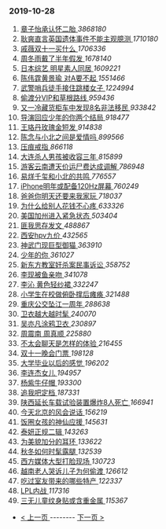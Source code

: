 ### 2019-10-28 
1. [ 章子怡承认怀二胎 ](https://s.weibo.com/weibo?q=%E7%AB%A0%E5%AD%90%E6%80%A1%E6%89%BF%E8%AE%A4%E6%80%80%E4%BA%8C%E8%83%8E&Refer=top) *3868180*
1. [ 耿爽直言英国遗体事件不能主观臆测 ](https://s.weibo.com/weibo?q=%23%E8%80%BF%E7%88%BD%E7%9B%B4%E8%A8%80%E8%8B%B1%E5%9B%BD%E9%81%97%E4%BD%93%E4%BA%8B%E4%BB%B6%E4%B8%8D%E8%83%BD%E4%B8%BB%E8%A7%82%E8%87%86%E6%B5%8B%23&Refer=top) *1710180*
1. [ 戚薇双十一买什么 ](https://s.weibo.com/weibo?q=%E6%88%9A%E8%96%87%E5%8F%8C%E5%8D%81%E4%B8%80%E4%B9%B0%E4%BB%80%E4%B9%88&Refer=top) *1706336*
1. [ 周冬雨戴了半年假发 ](https://s.weibo.com/weibo?q=%23%E5%91%A8%E5%86%AC%E9%9B%A8%E6%88%B4%E4%BA%86%E5%8D%8A%E5%B9%B4%E5%81%87%E5%8F%91%23&Refer=top) *1678140*
1. [ 日本综艺 明星素人同居 ](https://s.weibo.com/weibo?q=%E6%97%A5%E6%9C%AC%E7%BB%BC%E8%89%BA%20%E6%98%8E%E6%98%9F%E7%B4%A0%E4%BA%BA%E5%90%8C%E5%B1%85&Refer=top) *1609221*
1. [ 陈伟霆黄景瑜 对A要不起 ](https://s.weibo.com/weibo?q=%E9%99%88%E4%BC%9F%E9%9C%86%E9%BB%84%E6%99%AF%E7%91%9C%20%E5%AF%B9A%E8%A6%81%E4%B8%8D%E8%B5%B7&Refer=top) *1551466*
1. [ 武警哨兵徒手接住跳楼女子 ](https://s.weibo.com/weibo?q=%23%E6%AD%A6%E8%AD%A6%E5%93%A8%E5%85%B5%E5%BE%92%E6%89%8B%E6%8E%A5%E4%BD%8F%E8%B7%B3%E6%A5%BC%E5%A5%B3%E5%AD%90%23&Refer=top) *1224994*
1. [ 偷渡分VIP和草根路线 ](https://s.weibo.com/weibo?q=%23%E5%81%B7%E6%B8%A1%E5%88%86VIP%E5%92%8C%E8%8D%89%E6%A0%B9%E8%B7%AF%E7%BA%BF%23&Refer=top) *959436*
1. [ 又一冷藏货柜车中发现8名非法移民 ](https://s.weibo.com/weibo?q=%E5%8F%88%E4%B8%80%E5%86%B7%E8%97%8F%E8%B4%A7%E6%9F%9C%E8%BD%A6%E4%B8%AD%E5%8F%91%E7%8E%B08%E5%90%8D%E9%9D%9E%E6%B3%95%E7%A7%BB%E6%B0%91&Refer=top) *933842*
1. [ 导演回应少年的你两个结局 ](https://s.weibo.com/weibo?q=%23%E5%AF%BC%E6%BC%94%E5%9B%9E%E5%BA%94%E5%B0%91%E5%B9%B4%E7%9A%84%E4%BD%A0%E4%B8%A4%E4%B8%AA%E7%BB%93%E5%B1%80%23&Refer=top) *918477*
1. [ 王珞丹玫瑰金短发 ](https://s.weibo.com/weibo?q=%23%E7%8E%8B%E7%8F%9E%E4%B8%B9%E7%8E%AB%E7%91%B0%E9%87%91%E7%9F%AD%E5%8F%91%23&Refer=top) *914838*
1. [ 陈念与小北之间是爱情吗 ](https://s.weibo.com/weibo?q=%23%E9%99%88%E5%BF%B5%E4%B8%8E%E5%B0%8F%E5%8C%97%E4%B9%8B%E9%97%B4%E6%98%AF%E7%88%B1%E6%83%85%E5%90%97%23&Refer=top) *899566*
1. [ 压痕戒指 ](https://s.weibo.com/weibo?q=%23%E5%8E%8B%E7%97%95%E6%88%92%E6%8C%87%23&Refer=top) *866118*
1. [ 大连杀人男孩被收容三年 ](https://s.weibo.com/weibo?q=%23%E5%A4%A7%E8%BF%9E%E6%9D%80%E4%BA%BA%E7%94%B7%E5%AD%A9%E8%A2%AB%E6%94%B6%E5%AE%B9%E4%B8%89%E5%B9%B4%23&Refer=top) *815899*
1. [ 游客云南遭天价运尸费达成调解 ](https://s.weibo.com/weibo?q=%23%E6%B8%B8%E5%AE%A2%E4%BA%91%E5%8D%97%E9%81%AD%E5%A4%A9%E4%BB%B7%E8%BF%90%E5%B0%B8%E8%B4%B9%E8%BE%BE%E6%88%90%E8%B0%83%E8%A7%A3%23&Refer=top) *786948*
1. [ 易烊千玺和小北的共鸣 ](https://s.weibo.com/weibo?q=%23%E6%98%93%E7%83%8A%E5%8D%83%E7%8E%BA%E5%92%8C%E5%B0%8F%E5%8C%97%E7%9A%84%E5%85%B1%E9%B8%A3%23&Refer=top) *776557*
1. [ iPhone明年或配备120Hz屏幕 ](https://s.weibo.com/weibo?q=%23iPhone%E6%98%8E%E5%B9%B4%E6%88%96%E9%85%8D%E5%A4%87120Hz%E5%B1%8F%E5%B9%95%23&Refer=top) *760249*
1. [ 爸爸你明天还要来我家玩 ](https://s.weibo.com/weibo?q=%23%E7%88%B8%E7%88%B8%E4%BD%A0%E6%98%8E%E5%A4%A9%E8%BF%98%E8%A6%81%E6%9D%A5%E6%88%91%E5%AE%B6%E7%8E%A9%23&Refer=top) *718037*
1. [ 为什么给别人花钱不心疼 ](https://s.weibo.com/weibo?q=%23%E4%B8%BA%E4%BB%80%E4%B9%88%E7%BB%99%E5%88%AB%E4%BA%BA%E8%8A%B1%E9%92%B1%E4%B8%8D%E5%BF%83%E7%96%BC%23&Refer=top) *633326*
1. [ 美国加州进入紧急状态 ](https://s.weibo.com/weibo?q=%23%E7%BE%8E%E5%9B%BD%E5%8A%A0%E5%B7%9E%E8%BF%9B%E5%85%A5%E7%B4%A7%E6%80%A5%E7%8A%B6%E6%80%81%23&Refer=top) *503404*
1. [ 匪我思存发文 ](https://s.weibo.com/weibo?q=%23%E5%8C%AA%E6%88%91%E6%80%9D%E5%AD%98%E5%8F%91%E6%96%87%23&Refer=top) *488867*
1. [ 西安hpv九价 ](https://s.weibo.com/weibo?q=%23%E8%A5%BF%E5%AE%89hpv%E4%B9%9D%E4%BB%B7%23&Refer=top) *432565*
1. [ 神武门现巨型御猫 ](https://s.weibo.com/weibo?q=%23%E7%A5%9E%E6%AD%A6%E9%97%A8%E7%8E%B0%E5%B7%A8%E5%9E%8B%E5%BE%A1%E7%8C%AB%23&Refer=top) *363910*
1. [ 少年的你 ](https://s.weibo.com/weibo?q=%23%E5%B0%91%E5%B9%B4%E7%9A%84%E4%BD%A0%23&Refer=top) *361027*
1. [ 新东方教室奸杀案民事诉讼 ](https://s.weibo.com/weibo?q=%E6%96%B0%E4%B8%9C%E6%96%B9%E6%95%99%E5%AE%A4%E5%A5%B8%E6%9D%80%E6%A1%88%E6%B0%91%E4%BA%8B%E8%AF%89%E8%AE%BC&Refer=top) *358752*
1. [ 李现被鱼亲吻 ](https://s.weibo.com/weibo?q=%23%E6%9D%8E%E7%8E%B0%E8%A2%AB%E9%B1%BC%E4%BA%B2%E5%90%BB%23&Refer=top) *341078*
1. [ 李沁 黄色轻纱裙 ](https://s.weibo.com/weibo?q=%E6%9D%8E%E6%B2%81%20%E9%BB%84%E8%89%B2%E8%BD%BB%E7%BA%B1%E8%A3%99&Refer=top) *332247*
1. [ 小学生在校做俯卧撑后瘫痪 ](https://s.weibo.com/weibo?q=%23%E5%B0%8F%E5%AD%A6%E7%94%9F%E5%9C%A8%E6%A0%A1%E5%81%9A%E4%BF%AF%E5%8D%A7%E6%92%91%E5%90%8E%E7%98%AB%E7%97%AA%23&Refer=top) *321488*
1. [ 重庆公交坠江一周年 ](https://s.weibo.com/weibo?q=%23%E9%87%8D%E5%BA%86%E5%85%AC%E4%BA%A4%E5%9D%A0%E6%B1%9F%E4%B8%80%E5%91%A8%E5%B9%B4%23&Refer=top) *288638*
1. [ 卫衣越大越时髦 ](https://s.weibo.com/weibo?q=%23%E5%8D%AB%E8%A1%A3%E8%B6%8A%E5%A4%A7%E8%B6%8A%E6%97%B6%E9%AB%A6%23&Refer=top) *240070*
1. [ 吴亦凡涂鸦卫衣 ](https://s.weibo.com/weibo?q=%23%E5%90%B4%E4%BA%A6%E5%87%A1%E6%B6%82%E9%B8%A6%E5%8D%AB%E8%A1%A3%23&Refer=top) *230897*
1. [ 周震南 周真顺 ](https://s.weibo.com/weibo?q=%E5%91%A8%E9%9C%87%E5%8D%97%20%E5%91%A8%E7%9C%9F%E9%A1%BA&Refer=top) *225880*
1. [ 不太会聊天是怎样的体验 ](https://s.weibo.com/weibo?q=%23%E4%B8%8D%E5%A4%AA%E4%BC%9A%E8%81%8A%E5%A4%A9%E6%98%AF%E6%80%8E%E6%A0%B7%E7%9A%84%E4%BD%93%E9%AA%8C%23&Refer=top) *216455*
1. [ 双十一晚会门票 ](https://s.weibo.com/weibo?q=%23%E5%8F%8C%E5%8D%81%E4%B8%80%E6%99%9A%E4%BC%9A%E9%97%A8%E7%A5%A8%23&Refer=top) *198128*
1. [ 大学毕业以后的感觉 ](https://s.weibo.com/weibo?q=%23%E5%A4%A7%E5%AD%A6%E6%AF%95%E4%B8%9A%E4%BB%A5%E5%90%8E%E7%9A%84%E6%84%9F%E8%A7%89%23&Refer=top) *196202*
1. [ 李连杰女儿 ](https://s.weibo.com/weibo?q=%23%E6%9D%8E%E8%BF%9E%E6%9D%B0%E5%A5%B3%E5%84%BF%23&Refer=top) *194957*
1. [ 杨紫牛仔帽 ](https://s.weibo.com/weibo?q=%23%E6%9D%A8%E7%B4%AB%E7%89%9B%E4%BB%94%E5%B8%BD%23&Refer=top) *193300*
1. [ 追我吧定档 ](https://s.weibo.com/weibo?q=%23%E8%BF%BD%E6%88%91%E5%90%A7%E5%AE%9A%E6%A1%A3%23&Refer=top) *187331*
1. [ 陕西延长车载试验装置爆炸8人死亡 ](https://s.weibo.com/weibo?q=%23%E9%99%95%E8%A5%BF%E5%BB%B6%E9%95%BF%E8%BD%A6%E8%BD%BD%E8%AF%95%E9%AA%8C%E8%A3%85%E7%BD%AE%E7%88%86%E7%82%B88%E4%BA%BA%E6%AD%BB%E4%BA%A1%23&Refer=top) *166941*
1. [ 今天北京的风会说话 ](https://s.weibo.com/weibo?q=%23%E4%BB%8A%E5%A4%A9%E5%8C%97%E4%BA%AC%E7%9A%84%E9%A3%8E%E4%BC%9A%E8%AF%B4%E8%AF%9D%23&Refer=top) *156219*
1. [ 饭圈女孩的神仙应援 ](https://s.weibo.com/weibo?q=%23%E9%A5%AD%E5%9C%88%E5%A5%B3%E5%AD%A9%E7%9A%84%E7%A5%9E%E4%BB%99%E5%BA%94%E6%8F%B4%23&Refer=top) *145631*
1. [ 泰妍正规二辑 ](https://s.weibo.com/weibo?q=%E6%B3%B0%E5%A6%8D%E6%AD%A3%E8%A7%84%E4%BA%8C%E8%BE%91&Refer=top) *143263*
1. [ 为美貌加分的耳环 ](https://s.weibo.com/weibo?q=%23%E4%B8%BA%E7%BE%8E%E8%B2%8C%E5%8A%A0%E5%88%86%E7%9A%84%E8%80%B3%E7%8E%AF%23&Refer=top) *133622*
1. [ 秋冬如何时髦露腿 ](https://s.weibo.com/weibo?q=%23%E7%A7%8B%E5%86%AC%E5%A6%82%E4%BD%95%E6%97%B6%E9%AB%A6%E9%9C%B2%E8%85%BF%23&Refer=top) *132539*
1. [ 西方媒体大型打脸现场 ](https://s.weibo.com/weibo?q=%23%E8%A5%BF%E6%96%B9%E5%AA%92%E4%BD%93%E5%A4%A7%E5%9E%8B%E6%89%93%E8%84%B8%E7%8E%B0%E5%9C%BA%23&Refer=top) *130723*
1. [ 越南老人哭诉儿子为何偷渡 ](https://s.weibo.com/weibo?q=%23%E8%B6%8A%E5%8D%97%E8%80%81%E4%BA%BA%E5%93%AD%E8%AF%89%E5%84%BF%E5%AD%90%E4%B8%BA%E4%BD%95%E5%81%B7%E6%B8%A1%23&Refer=top) *126612*
1. [ 吃过室友带来的哪些特产 ](https://s.weibo.com/weibo?q=%23%E5%90%83%E8%BF%87%E5%AE%A4%E5%8F%8B%E5%B8%A6%E6%9D%A5%E7%9A%84%E5%93%AA%E4%BA%9B%E7%89%B9%E4%BA%A7%23&Refer=top) *122337*
1. [ LPL内战 ](https://s.weibo.com/weibo?q=%23LPL%E5%86%85%E6%88%98%23&Refer=top) *117316*
1. [ 三无儿童纹身贴或含重金属 ](https://s.weibo.com/weibo?q=%23%E4%B8%89%E6%97%A0%E5%84%BF%E7%AB%A5%E7%BA%B9%E8%BA%AB%E8%B4%B4%E6%88%96%E5%90%AB%E9%87%8D%E9%87%91%E5%B1%9E%23&Refer=top) *115367* 

- [ < 上一页 ](https://github.com/able8/weibo-hot-record/blob/master/2019-10-27.md) -------- [ 下一页 > ](https://github.com/able8/weibo-hot-record/blob/master/2019-10-29.md)